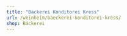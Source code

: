 ```yaml
---
title: "Bäckerei Konditorei Kress"
url: /weinheim/baeckerei-konditorei-kress/
shop: Bäckerei
---
```


